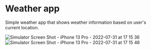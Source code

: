 # Weather app

Simple weather app that shows weather information based on user's current location.

![Simulator Screen Shot - iPhone 13 Pro - 2022-07-31 at 17 15 36](https://user-images.githubusercontent.com/78702147/182028833-7206e0f9-aa52-4104-94a0-f6076c276631.png)
![Simulator Screen Shot - iPhone 13 Pro - 2022-07-31 at 17 15 46](https://user-images.githubusercontent.com/78702147/182028850-d287faee-7d73-4038-b505-5eb6eb1d8bba.png)
